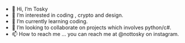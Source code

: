 - 👋 Hi, I’m Tosky
- 👀 I’m interested in coding , crypto and design.
- 🌱 I’m currently learning coding.
- 💞️ I’m looking to collaborate on projects which involves python/c#.
- 📫 How to reach me ... you can reach me at @nottosky on instagram.

<!---
TonyTuber/TonyTuber is a ✨ special ✨ repository because its `README.md` (this file) appears on your GitHub profile.
You can click the Preview link to take a look at your changes.
--->

